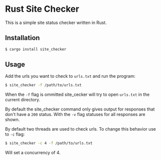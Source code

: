 # Rust Site Checker

This is a simple site status checker written in Rust.

## Installation

```bash
$ cargo install site_checker
```

## Usage

Add the urls you want to check to `urls.txt` and run the program:
```bash
$ site_checker -f /path/to/urls.txt
```

When the `-f` flag is ommitted site_cecker will try to open `urls.txt` in the
current directory.

By default the site_checker command only gives output for responses that don't
have a `200` status. With the `-v` flag statuses for all responses are shown.

By default two threads are used to check urls. To change this behavior use to
`-c` flag:

```bash
$ site_checker -c 4 -f /path/to/urls.txt
```

Will set a concurrency of 4.
